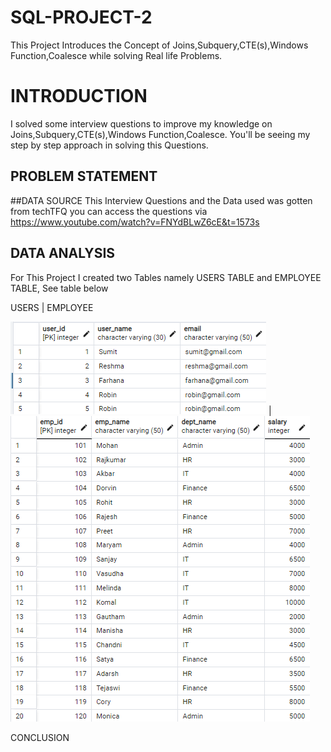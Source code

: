 # SQL-PROJECT-2
This Project Introduces the Concept of Joins,Subquery,CTE(s),Windows Function,Coalesce while solving Real life Problems.

# INTRODUCTION
I solved some interview questions to improve my knowledge on Joins,Subquery,CTE(s),Windows Function,Coalesce. You'll be seeing my step by step approach in solving this Questions.

## PROBLEM STATEMENT

##DATA SOURCE
This Interview Questions and the Data used was gotten from techTFQ
you can access the questions via []()https://www.youtube.com/watch?v=FNYdBLwZ6cE&t=1573s

## DATA ANALYSIS
For This Project I created two Tables namely USERS TABLE and EMPLOYEE TABLE,
See table below

USERS          |    EMPLOYEE

![](users.png)  | ![](employee.png)

CONCLUSION
